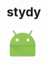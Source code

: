 # stydy

![gif](https://raw.githubusercontent.com/xiaotianzhen/stydy/master/menu/src/main/res/mipmap-hdpi/ic_launcher.png)

